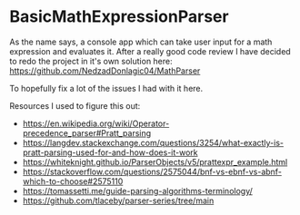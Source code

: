 # BasicMathExpressionParser

As the name says, a console app which can take user input for a math expression and evaluates it.
After a really good code review I have decided to redo the project in it's own solution here:
https://github.com/NedzadDonlagic04/MathParser

To hopefully fix a lot of the issues I had with it here.

Resources I used to figure this out:
- https://en.wikipedia.org/wiki/Operator-precedence_parser#Pratt_parsing
- https://langdev.stackexchange.com/questions/3254/what-exactly-is-pratt-parsing-used-for-and-how-does-it-work
- https://whiteknight.github.io/ParserObjects/v5/prattexpr_example.html
- https://stackoverflow.com/questions/2575044/bnf-vs-ebnf-vs-abnf-which-to-choose#2575110
- https://tomassetti.me/guide-parsing-algorithms-terminology/
- https://github.com/tlaceby/parser-series/tree/main